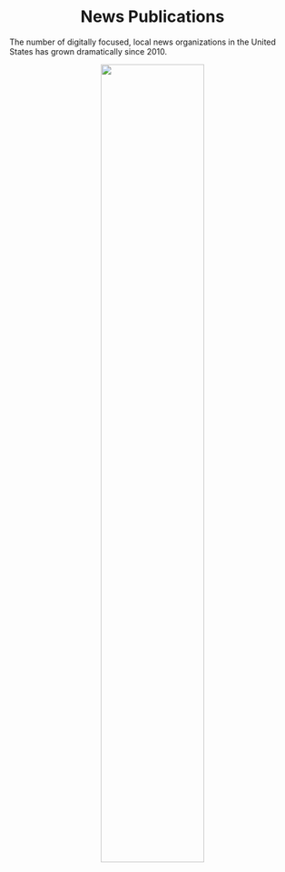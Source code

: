 <h1 align="center"> News Publications </h1>

The number of digitally focused, local news organizations in the United States has grown dramatically since 2010.

<p align="center">
  <img src="https://github.com/nrennie/tidytuesday/blob/main/2022/2022-04-05/20220405.jpeg?raw=true" width="60%">
</p>